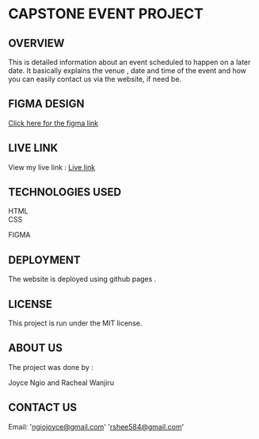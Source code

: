 # CAPSTONE EVENT PROJECT

## OVERVIEW
This is  detailed information about  an event scheduled to happen  on a  later date.
It basically explains the venue , date and time of the event and how you can easily contact us via the website,  if need be.

## FIGMA DESIGN
<a href="https://www.figma.com/file/gdCVLuAtUZgZd6UXInPexH/LoFi--desigm?type=design&node-id=5%3A9&mode=design&t=woyION6Hv5hqJAq3-1">Click here for the figma link</a>

## LIVE LINK 
View my live link : <a href="https://joymuluki.github.io/wedding_event/index.html">Live link</a>

## TECHNOLOGIES USED 
HTML    
CSS

FIGMA
## DEPLOYMENT
The website is deployed using github pages .
    

## LICENSE 
This project is run under the MIT license.

## ABOUT US 
The project was done by :

Joyce Ngio and Racheal Wanjiru
 
 ## CONTACT US 
 Email: 'ngiojoyce@gmail.com'
       'rshee584@gmail.com'


